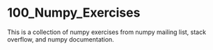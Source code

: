 # 100_Numpy_Exercises
This is a collection of numpy exercises from numpy mailing list, stack overflow, and numpy documentation.
